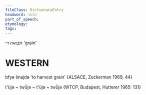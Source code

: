 ```yaml
---
fileClass: DictionaryEntry
headword: תּבֿואה
part_of_speech: 
etymology: 
tags: 
---
```

תּבֿואה
די
'grain'

WESTERN
========

bfyə šnajdə 'to harvest grain' {ALSACE, Zuckerman 1969, 44}

t'üi̯ə ~ twǖi̯ə ~ t'üjə ~ twǖjə {WTCP, Budapest, Hutterer 1965: 131}
